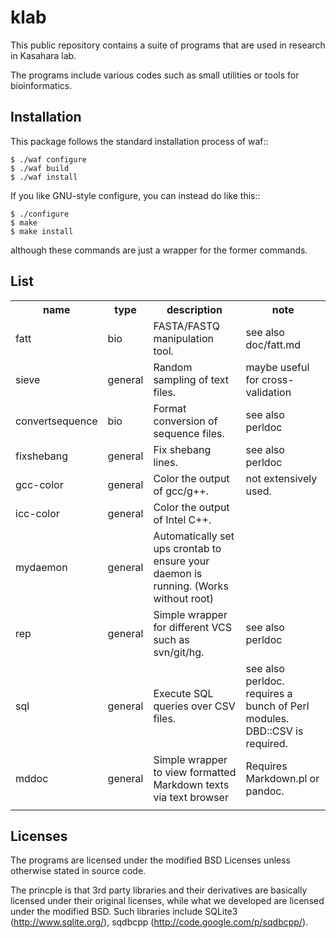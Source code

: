 klab
====

This public repository contains a suite of programs that are
used in research in Kasahara lab.

The programs include various codes such as small utilities
or tools for bioinformatics.

Installation
------------
This package follows the standard installation process of waf::

	$ ./waf configure
	$ ./waf build
	$ ./waf install

If you like GNU-style configure, you can instead do like this::

	$ ./configure
	$ make
	$ make install

although these commands are just a wrapper for the former commands.

List
----

<table style="border=1 solid">
	<tr><th>name</th><th>type</th><th>description</th><th>note</th></tr>
	<tr><td>fatt</td><td>bio</td><td>FASTA/FASTQ manipulation tool.</td><td>see also doc/fatt.md</td></tr>
	<tr><td>sieve</td><td>general</td><td>Random sampling of text files.</t><td>maybe useful for cross-validation</td></tr>
    <tr><td>convertsequence</td><td>bio</td><td>Format conversion of sequence files.</td><td>see also perldoc</td></tr>
    <tr><td>fixshebang</td><td>general</td><td>Fix shebang lines.</td><td>see also perldoc</td></tr>
    <tr><td>gcc-color</td><td>general</td><td>Color the output of gcc/g++.</td><td>not extensively used.</td></tr>
    <tr><td>icc-color</td><td>general</td><td>Color the output of Intel C++.</td><td></td></tr>
    <tr><td>mydaemon</td><td>general</td><td>Automatically set ups crontab to ensure your daemon is running. (Works without root)</td><td></td></tr>
    <tr><td>rep</td><td>general</td><td>Simple wrapper for different VCS such as svn/git/hg.</td><td>see also perldoc</td></tr>
    <tr><td>sql</td><td>general</td><td>Execute SQL queries over CSV files.</td><td>see also perldoc. requires a bunch of Perl modules. DBD::CSV is required.</td></tr>
    <tr><td>mddoc</td><td>general</td><td>Simple wrapper to view formatted Markdown texts via text browser</td><td>Requires Markdown.pl or pandoc.</td></tr>
    <tr><td></td><td></td><td></td><td></td></tr>
</table>

Licenses
--------
The programs are licensed under the modified BSD Licenses
unless otherwise stated in source code.

The princple is that 3rd party libraries and their derivatives
are basically licensed under their original licenses, while
what we developed are licensed under the modified BSD. Such
libraries include SQLite3 (http://www.sqlite.org/), sqdbcpp
(http://code.google.com/p/sqdbcpp/).

